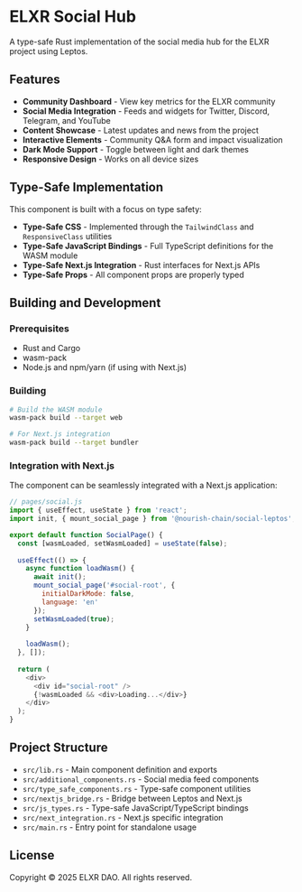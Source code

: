 # ELXR Social Hub

A type-safe Rust implementation of the social media hub for the ELXR project using Leptos.

## Features

- **Community Dashboard** - View key metrics for the ELXR community
- **Social Media Integration** - Feeds and widgets for Twitter, Discord, Telegram, and YouTube
- **Content Showcase** - Latest updates and news from the project
- **Interactive Elements** - Community Q&A form and impact visualization
- **Dark Mode Support** - Toggle between light and dark themes
- **Responsive Design** - Works on all device sizes

## Type-Safe Implementation

This component is built with a focus on type safety:

- **Type-Safe CSS** - Implemented through the `TailwindClass` and `ResponsiveClass` utilities
- **Type-Safe JavaScript Bindings** - Full TypeScript definitions for the WASM module
- **Type-Safe Next.js Integration** - Rust interfaces for Next.js APIs
- **Type-Safe Props** - All component props are properly typed

## Building and Development

### Prerequisites

- Rust and Cargo
- wasm-pack
- Node.js and npm/yarn (if using with Next.js)

### Building

```bash
# Build the WASM module
wasm-pack build --target web

# For Next.js integration
wasm-pack build --target bundler
```

### Integration with Next.js

The component can be seamlessly integrated with a Next.js application:

```javascript
// pages/social.js
import { useEffect, useState } from 'react';
import init, { mount_social_page } from '@nourish-chain/social-leptos';

export default function SocialPage() {
  const [wasmLoaded, setWasmLoaded] = useState(false);
  
  useEffect(() => {
    async function loadWasm() {
      await init();
      mount_social_page('#social-root', { 
        initialDarkMode: false, 
        language: 'en' 
      });
      setWasmLoaded(true);
    }
    
    loadWasm();
  }, []);
  
  return (
    <div>
      <div id="social-root" />
      {!wasmLoaded && <div>Loading...</div>}
    </div>
  );
}
```

## Project Structure

- `src/lib.rs` - Main component definition and exports
- `src/additional_components.rs` - Social media feed components
- `src/type_safe_components.rs` - Type-safe component utilities
- `src/nextjs_bridge.rs` - Bridge between Leptos and Next.js
- `src/js_types.rs` - Type-safe JavaScript/TypeScript bindings
- `src/next_integration.rs` - Next.js specific integration
- `src/main.rs` - Entry point for standalone usage

## License

Copyright © 2025 ELXR DAO. All rights reserved.

